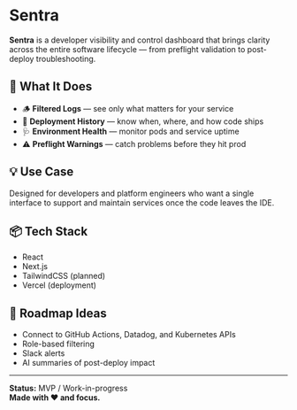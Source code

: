 # Sentra

**Sentra** is a developer visibility and control dashboard that brings clarity across the entire software lifecycle — from preflight validation to post-deploy troubleshooting.

## 🧩 What It Does

- 🪵 **Filtered Logs** — see only what matters for your service
- 🚀 **Deployment History** — know when, where, and how code ships
- 🩺 **Environment Health** — monitor pods and service uptime
- ⚠️ **Preflight Warnings** — catch problems before they hit prod

## 💡 Use Case

Designed for developers and platform engineers who want a single interface to support and maintain services once the code leaves the IDE.

## 📦 Tech Stack

- React
- Next.js
- TailwindCSS (planned)
- Vercel (deployment)

## 🚧 Roadmap Ideas

- Connect to GitHub Actions, Datadog, and Kubernetes APIs
- Role-based filtering
- Slack alerts
- AI summaries of post-deploy impact

---

**Status:** MVP / Work-in-progress  
**Made with ❤️ and focus.**
